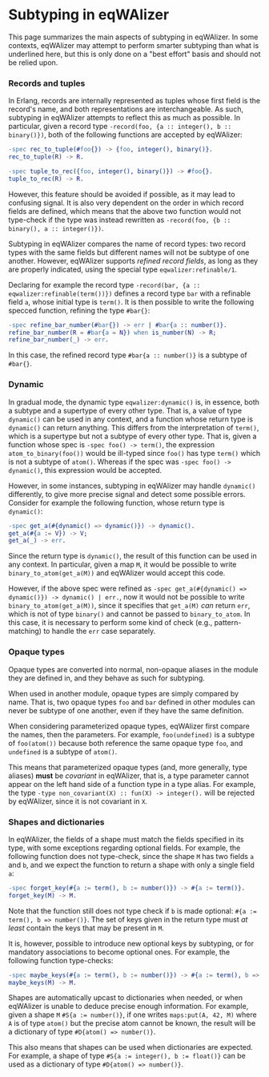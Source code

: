 # Subtyping in eqWAlizer

This page summarizes the main aspects of subtyping in eqWAlizer. In some contexts,
eqWAlizer may attempt to perform smarter subtyping than what is underlined here,
but this is only done on a "best effort" basis and should not be relied upon.


### Records and tuples

In Erlang, records are internally represented as tuples whose first field is the
record's name, and both representations are interchangeable. As such, subtyping
in eqWAlizer attempts to reflect this as much as possible.
In particular, given a record type `-record(foo, {a :: integer(), b :: binary()})`,
both of the following functions are accepted by eqWAlizer:
```erlang
-spec rec_to_tuple(#foo{}) -> {foo, integer(), binary()}.
rec_to_tuple(R) -> R.

-spec tuple_to_rec({foo, integer(), binary()}) -> #foo{}.
tuple_to_rec(R) -> R.
```
However, this feature should be avoided if possible, as it may lead to confusing
signal. It is also very dependent on the order in which record fields are defined,
which means that the above two function would not type-check if the type was instead
rewritten as `-record(foo, {b :: binary(), a :: integer()})`.

Subtyping in eqWAlizer compares the name of record types: two record types with the
same fields but different names will not be subtype of one another. However, eqWAlizer
supports *refined record fields*, as long as they are properly indicated, using
the special type `eqwalizer:refinable/1`.

Declaring for example the record type `-record(bar, {a :: eqwalizer:refinable(term())})`
defines a record type `bar` with a refinable field `a`, whose initial type is `term()`.
It is then possible to write the following specced function, refining the type `#bar{}`:
```erlang
-spec refine_bar_number(#bar{}) -> err | #bar{a :: number()}.
refine_bar_number(R = #bar{a = N}) when is_number(N) -> R;
refine_bar_number(_) -> err.
```
In this case, the refined record type `#bar{a :: number()}` is a subtype of `#bar{}`.


### Dynamic

In gradual mode, the dynamic type `eqwalizer:dynamic()` is, in essence, both a subtype
and a supertype of every other type. That is, a value of type `dynamic()` can be used
in any context, and a function whose return type is `dynamic()` can return anything.
This differs from the interpretation of `term()`, which is a supertype but not a
subtype of every other type. That is, given a function whose spec is
`-spec foo() -> term()`, the expression `atom_to_binary(foo())` would be ill-typed
since `foo()` has type `term()` which is not a subtype of `atom()`. Whereas if the
spec was `-spec foo() -> dynamic()`, this expression would be accepted.

However, in some instances, subtyping in eqWAlizer may handle `dynamic()` differently,
to give more precise signal and detect some possible errors. Consider for example the
following function, whose return type is `dynamic()`:
```erlang
-spec get_a(#{dynamic() => dynamic()}) -> dynamic().
get_a(#{a := V}) -> V;
get_a(_) -> err.
```
Since the return type is `dynamic()`, the result of this function can be used in any
context. In particular, given a map `M`, it would be possible to write
`binary_to_atom(get_a(M))` and eqWAlizer would accept this code.

However, if the above spec were refined as `-spec get_a(#{dynamic() => dynamic()}) -> dynamic() | err.`,
now it would not be possible to write `binary_to_atom(get_a(M))`, since it
specifies that `get_a(M)` *can* return `err`, which is not of type `binary()` and
cannot be passed to `binary_to_atom`. In this case, it is necessary to perform
some kind of check (e.g., pattern-matching) to handle the `err` case separately.


### Opaque types

Opaque types are converted into normal, non-opaque aliases in the module they are
defined in, and they behave as such for subtyping.

When used in another module, opaque types are simply compared by name. That is,
two opaque types `foo` and `bar` defined in other modules can never be subtype
of one another, even if they have the same definition.

When considering parameterized opaque types, eqWAlizer first compare the names, then
the parameters. For example, `foo(undefined)` is a subtype of `foo(atom())`
because both reference the same opaque type `foo`, and `undefined` is a subtype
of `atom()`.

This means that parameterized opaque types (and, more generally, type aliases)
**must** be *covariant* in eqWAlizer, that is, a type parameter cannot appear
on the left hand side of a function type in a type alias. For example, the type
`-type non_covariant(X) :: fun(X) -> integer().` will be rejected by eqWAlizer,
since it is not covariant in `X`.


### Shapes and dictionaries

In eqWAlizer, the fields of a shape must match the fields specified in its type, with some
exceptions regarding optional fields. For example, the following function
does not type-check, since the shape `M` has two fields `a` and `b`, and we expect
the function to return a shape with only a single field `a`:
```erlang
-spec forget_key(#{a := term(), b := number()}) -> #{a := term()}.
forget_key(M) -> M.
```
Note that the function still does not type check if `b` is made optional:
`#{a := term(), b => number()}`. The set of keys given in the return type must
*at least* contain the keys that may be present in `M`.

It is, however, possible to introduce new optional keys by subtyping, or for
mandatory associations to become optional ones. For example, the following
function type-checks:
```erlang
-spec maybe_keys(#{a := term(), b := number()}) -> #{a := term(), b => number(), c => number()}.
maybe_keys(M) -> M.
```

Shapes are automatically upcast to dictionaries when needed, or when eqWAlizer
is unable to deduce precise enough information. For example, given a shape `M`
`#S{a := number()}`, if one writes `maps:put(A, 42, M)` where `A` is of type
`atom()` but the precise atom cannot be known, the result will be a dictionary
of type `#D{atom() => number()}`.

This also means that shapes can be used when dictionaries are expected. For
example, a shape of type `#S{a := integer(), b := float()}` can be used as
a dictionary of type `#D{atom() => number()}`.
